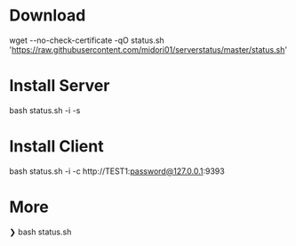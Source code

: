 # Download
wget --no-check-certificate -qO status.sh 'https://raw.githubusercontent.com/midori01/serverstatus/master/status.sh'

# Install Server
bash status.sh -i -s

# Install Client
bash status.sh -i -c http://TEST1:password@127.0.0.1:9393

# More
❯ bash status.sh

